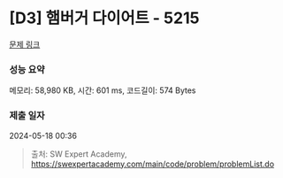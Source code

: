 # [D3] 햄버거 다이어트 - 5215 

[문제 링크](https://swexpertacademy.com/main/code/problem/problemDetail.do?contestProbId=AWT-lPB6dHUDFAVT) 

### 성능 요약

메모리: 58,980 KB, 시간: 601 ms, 코드길이: 574 Bytes

### 제출 일자

2024-05-18 00:36



> 출처: SW Expert Academy, https://swexpertacademy.com/main/code/problem/problemList.do